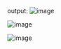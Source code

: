output:
![image](https://github.com/user-attachments/assets/a69d035c-1666-4be5-b9cd-4e874cb5f05e)

![image](https://github.com/user-attachments/assets/f1da07c2-6297-4f3b-b830-2ccb7d4f7028)

![image](https://github.com/user-attachments/assets/28423ff5-af01-4f8b-8e2b-84906faa3861)

